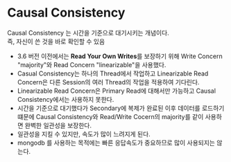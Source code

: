 # Causal Consistency

Causal Consistency 는 시간을 기준으로 대기시키는 개념이다.  
즉, 자신이 쓴 것을 바로 확인할 수 있음

- 3.6 버전 이전에서는 **Read Your Own Writes**를 보장하기 위해 Write Concern "majority"와 Read Concern "linearizable"을 사용했다.
- Casual Consistency는 하나의 Thread에서 작업하고 Linearizable Read Concern은 다른 Session의 여러 Thread의 작업을 적용하여 기다린다.
- Linearizable Read Concern은 Primary Read에 대해서만 가능하고 Causal Consistency에서는 사용하지 못한다.
- 시간을 기준으로 대기했다가 Secondary에 복제가 완료된 이후 데이터를 로드하기 떄문에 Causal Consistency와 Read/Write Cocern의 majority를 같이 사용하면 완벽한 일관성을 보장한다.
- 일관성을 지킬 수 있지만, 속도가 많이 느려지게 된다.
- mongodb 를 사용하는 목적에는 빠른 응답속도가 중요하므로 많이 사용되지는 않는다.
